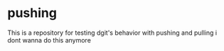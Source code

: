 pushing
=======
This is a repository for testing dgit's behavior with pushing and pulling
i dont wanna do this anymore
